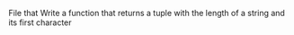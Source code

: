 File that Write a function that returns a tuple with the length of a string and its first character
